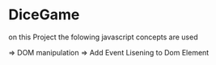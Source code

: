 # DiceGame

on this Project the folowing javascript concepts are used

=> DOM manipulation
=> Add Event Lisening to Dom Element
